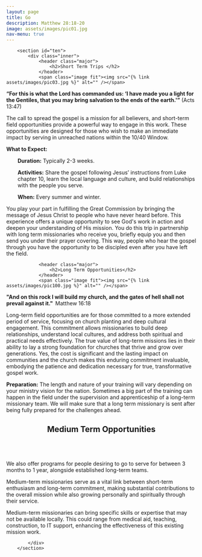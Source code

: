 ```yaml
---
layout: page
title: Go
description: Matthew 28:18-20
image: assets/images/pic01.jpg
nav-menu: true
---
```


<div id="main" class="alt">

        <section id="ten">
            <div class="inner">
                <header class="major">
                    <h2>Short Term Trips </h2>
                </header>
                <span class="image fit"><img src="{% link assets/images/pic03.jpg %}" alt="" /></span>
<p><strong>&ldquo;For this is what the Lord has commanded us: &lsquo;I have made you a light for the Gentiles, that you may bring salvation to the ends of the earth.'&rdquo;</strong> (Acts 13:47)</p>
<p>The call to spread the gospel is a mission for all believers, and short-term field opportunities provide a powerful way to engage in this work. These opportunities are designed for those who wish to make an immediate impact by serving in unreached nations within the 10/40 Window.</p>
<p><strong>What to Expect:</strong></p>
<p style="padding-left: 30px;"><strong>Duration:</strong> Typically 2-3 weeks.</p>
<p style="padding-left: 30px;"><strong>Activities:</strong> Share the gospel following Jesus&rsquo; instructions from Luke chapter 10, learn the local language and culture, and build relationships with the people you serve.</p>
<p style="padding-left: 30px;"><strong>When:</strong> Every summer and winter.</p>
<p>You play your part in fulfilling the Great Commission by bringing the message of Jesus Christ to people who have never heard before. This experience offers a unique opportunity to see God's work in action and deepen your understanding of His mission. You do this trip in partnership with long term missionaries who receive you, briefly equip you and then send you under their prayer covering. This way, people who hear the gospel through you have the opportunity to be discipled even after you have left the field.</p>
				<!-- 
                <ul class="actions">
                    <li><a href="/pages/gms.html" class="button next">Register</a></li>
                </ul>
				-->
				
				<header class="major">
                    <h2>Long Term Opportunities</h2>
                </header>
                <span class="image fit"><img src="{% link assets/images/pic100.jpg %}" alt="" /></span>
               
<p><strong>"And on this rock I will build my church, and the gates of hell shall not prevail against it."&nbsp; </strong>Matthew 16:18</p>
<p>Long-term field opportunities are for those committed to a more extended period of service, focusing on church planting and deep cultural engagement. This commitment allows missionaries to build deep relationships, understand local cultures, and address both spiritual and practical needs effectively. The true value of long-term missions lies in their ability to lay a strong foundation for churches that thrive and grow over generations. Yes, the cost is significant and the lasting impact on communities and the church makes this enduring commitment invaluable, embodying the patience and dedication necessary for true, transformative gospel work.</p>
<p><strong>Preparation:</strong> The length and nature of your training will vary depending on your ministry vision for the nation. Sometimes a big part of the training can happen in the field under the supervision and apprenticeship of a long-term missionary team. We will make sure that a long term missionary is sent after being fully prepared for the challenges ahead.</p>
				<!-- 
                <ul class="actions">
                    <li><a href="/pages/gms.html" class="button next">Register</a></li>
                </ul>
				-->
				<header class="major">
                    <h2>Medium Term Opportunities</h2>
                </header>
				<div><span class="image left"><img src="{% link assets/images/medium.jpg %}" alt="" /></span><p>We also offer programs for people desiring to go to serve for between 3 months to 1 year, alongside established long-term teams. </p>
<p>Medium-term missionaries serve as a vital link between short-term enthusiasm and long-term commitment, making substantial contributions to the overall mission while also growing personally and spiritually through their service.</p>
<p>Medium-term missionaries can bring specific skills or expertise that may not be available locally. This could range from medical aid, teaching, construction, to IT support, enhancing the effectiveness of this existing mission work.</p></div>
				
            </div>
        </section>

</div>